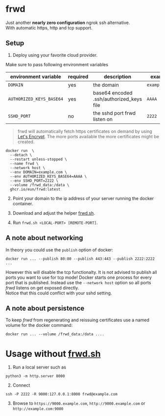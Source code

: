 # frwd
Just another **nearly zero configuration** ngrok ssh alternative.  
With automatic https, http and tcp support.

## Setup
1. Deploy using your favorite cloud provider.

Make sure to pass following environment variables

| environment variable     | required | description                               | example         | default  |
|--------------------------|----------|-------------------------------------------|-----------------|----------|
| `DOMAIN`                 | yes      | the domain                                | `example.com`   |          |
| `AUTHORIZED_KEYS_BASE64` | yes      | base64 encoded .ssh/authorized_keys file  | `AAAA`          |          |
| `SSHD_PORT`              | no       | the sshd port frwd listen on           | `2222`          | `2222`   |

> frwd will automatically fetch https certificates on demand by using [Let's Encrypt](https://letsencrypt.org).
> The more ports available the more certificates might be created.

```shell
docker run  \
  --detach \
  --restart unless-stopped \
  --name frwd \
  --network host \
  --env DOMAIN=example.com \
  --env AUTHORIZED_KEYS_BASE64=AAAA \
  --env SSHD_PORT=2222 \
  --volume /frwd_data:/data \
  ghcr.io/eun/frwd:latest
```
2. Point your domain to the ip address of your server running the docker container.

3. Download and adjust the helper [frwd.sh](frwd.sh).

4. Run `frwd.sh <LOCAL-PORT> [REMOTE-PORT]`.

## A note about networking
In theory you could use the `publish` option of docker:
```shell
docker run ... --publish 80:80 --publish 443:443 --publish 2222:2222 ...
```
However this will disable the tcp functionalty.
It is not advised to publish all ports you want to use for tcp mode!
Docker starts one process for every port that is published.
Instead use the `--network host` option so all ports *frwd* listens on get exposed directly.  
Notice that this could conflict with your sshd setting.

## A note about persistence
To keep *frwd* from regenerating and reissuing certificates use a named volume for the docker command:
```shell
docker run ... --volume /frwd_data:/data ....
```

# Usage without [frwd.sh](frwd.sh)

1. Run a local server such as
```
python3 -m http.server 8000
```
2. Connect
```
ssh -P 2222 -R 9000:127.0.0.1:8000 frwd@example.com
```
3. Browse to `https://9000.example.com`, `http://9000.example.com` or `http://example.com:9000`
